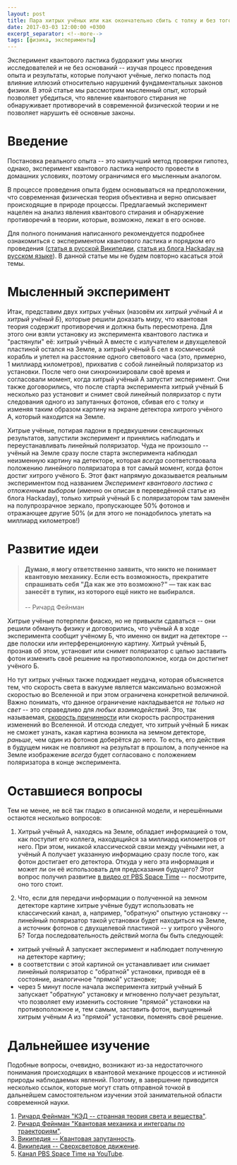 ```yaml
---
layout: post
title: Пара хитрых учёных или как окончательно сбить с толку и без того запутанные фотоны
date: 2017-03-03 12:00:00 +0300
excerpt_separator: <!--more-->
tags: [физика, эксперименты]
---
```

Эксперимент квантового ластика будоражит умы многих исследователей и не без оснований -- изучая процесс проведения опыта и результаты, которые получают учёные, легко попасть под влияние иллюзий относительно нарушений фундаментальных законов физики. В этой статье мы рассмотрим мысленный опыт, который позволяет убедиться, что явление квантового стирания не обнаруживает противоречий в современной физической теории и не позволяет нарушить её основные законы.

<!--more-->

# Введение

Постановка реального опыта -- это наилучший метод проверки гипотез, однако, эксперимент квантового ластика непросто провести в домашних условиях, поэтому ограничимся его мысленным аналогом.

В процессе проведения опыта будем основываться на предположении, что современная физическая теория объективна и верно описывает происходящие в природе процессы. Предлагаемый эксперимент нацелен на анализ явления квантового стирания и обнаружение противоречий в теории, которые, возможно, лежат в его основе.

Для полного понимания написанного рекомендуется подробнее ознакомиться с экспериментом квантового ластика и порядком его проведения ([статья в русской Википедии](https://ru.wikipedia.org/wiki/%D0%AD%D0%BA%D1%81%D0%BF%D0%B5%D1%80%D0%B8%D0%BC%D0%B5%D0%BD%D1%82_%D0%BA%D0%B2%D0%B0%D0%BD%D1%82%D0%BE%D0%B2%D0%BE%D0%B3%D0%BE_%D0%BB%D0%B0%D1%81%D1%82%D0%B8%D0%BA%D0%B0), [статья из блога Hackaday на русском языке](http://denis-it.com/2016/09/27/quantum-eraser.html)). В данной статье мы не будем повторно касаться этой темы.

# Мысленный эксперимент

Итак, представим двух хитрых учёных (назовём их *хитрый учёный А* и *хитрый учёный Б*), которые решили доказать миру, что квантовая теория содержит противоречия и должна быть пересмотрена. Для этого они взяли установку из эксперимента квантового ластика и "растянули" её: хитрый учёный А вместе с излучателем и двухщелевой пластиной остался на Земле, а хитрый учёный Б сел в космический корабль и улетел на расстояние одного светового часа (это, примерно, 1 миллиард километров), прихватив с собой линейный поляризатор из установки. После чего они синхронизировали своё время и согласовали момент, когда хитрый учёный А запустит эксперимент. Они также договорились, что после старта эксперимента хитрый учёный Б несколько раз установит и снимет свой линейный поляризатор с пути следования одного из запутанных фотонов, сбивая его с толку и изменяя таким образом картину на экране детектора хитрого учёного А, который находится на Земле.

Хитрые учёные, потирая ладони в предвкушении сенсационных результатов, запустили эксперимент и принялись наблюдать и переустанавливать линейный поляризатор. Чуда не произошло -- учёный на Земле сразу после старта эксперимента наблюдал неизменную картину на детекторе, которая *всегда* соответствовала положению линейного поляризатора в тот самый момент, когда фотон достиг хитрого учёного Б. Этот факт напрямую доказывается реальным экспериментом под названием *Эксперимент квантового ластика с отложенным выбором* (именно он описан в переведённой статье из блога Hackaday), только хитрый учёный Б с поляризатором там заменён на полупрозрачное зеркало, пропускающее 50% фотонов и отражающее другие 50% (и для этого не понадобилось улетать на миллиард километров!)

# Развитие идеи

> #### Думаю, я могу ответственно заявить, что никто не понимает квантовую механику. Если есть возможность, прекратите спрашивать себя "Да как же это возможно?" — так как вас занесёт в тупик, из которого ещё никто не выбирался.
> -- Ричард Фейнман

Хитрые учёные потерпели фиаско, но не привыкли сдаваться -- они решили обмануть физику и договорились, что учёный А в ходе эксперимента сообщит учёному Б, что именно он видит на детекторе -- две полоски или интерференционную картину. Хитрый учёный Б, прознав об этом, установит или снимет поляризатор с целью заставить фотон изменить своё решение на противоположное, когда он достигнет учёного Б.

Но тут хитрых учёных также поджидает неудача, которая объясняется тем, что скорость света в вакууме является максимально возможной скоростью во Вселенной и при этом ограничена конкретной величиной. Важно понимать, что данное ограничение накладывается *не только на свет* -- это справедливо для *любых взаимодействий*. Это, так называемая, [скорость причинности](https://youtu.be/msVuCEs8Ydo) или скорость распространения изменений во Вселенной. И отсюда следует, что хитрый учёный Б никак не сможет узнать, какая картина возникла на земном детекторе, *раньше*, чем один из фотонов доберётся до него. То есть, его действия в будущем никак не повлияют на результат в прошлом, а полученное на Земле изображение *всегда* будет согласовано с положением поляризатора в конце эксперимента.

# Оставшиеся вопросы

Тем не менее, не всё так гладко в описанной модели, и нерешёнными остаются несколько вопросов:

1. Хитрый учёный А, находясь на Земле, обладает информацией о том, как поступит его коллега, находящийся за миллиард километров от него. При этом, никакой классической связи между учёными нет, а учёный А получает указанную информацию сразу после того, как фотон достигает его детектора. Откуда у него эта информация и может ли он её использовать для предсказания будущего? Этот вопрос получил развитие [в видео от PBS Space Time](https://youtu.be/2Uzytrooz44) -- посмотрите, оно того стоит.

1. Что, если для передачи информации о полученной на земном детекторе картине хитрые учёные будут использовать не классический канал, а, например, "обратную" опытную установку -- линейный поляризатор такой установки будет находиться на Земле, а источник фотонов с двухщелевой пластиной -- у хитрого учёного Б? Тогда последовательность действий могла бы быть следующей:
- хитрый учёный А запускает эксперимент и наблюдает полученную на детекторе картину;
- в соответствии с этой картиной он устанавливает или снимает линейный поляризатор с "обратной" установки, приводя её в состояние, аналогичное "прямой" установке;
- через 5 минут после начала эксперимента хитрый учёный Б запускает "обратную" установку и мгновенно получает результат, что позволяет ему изменить состояние "прямой" установки на противоположное и, тем самым, заставить фотон, выпущенный хитрым учёным А из "прямой" установки, поменять своё решение.

# Дальнейшее изучение

Подобные вопросы, очевидно, возникают из-за недостаточного понимания происходящих в квантовой механике процессов и истинной природы наблюдаемых явлений. Поэтому, в завершение приводится несколько ссылок, которые могут стать отправной точкой в дальнейшем самостоятельном изучении этой занимательной области современной науки.

1. [Ричард Фейнман "КЭД -- странная теория света и вещества"](http://www.ozon.ru/context/detail/id/8780971/).
1. [Ричард Фейнман "Квантовая механика и интегралы по траекториям"](http://www.ozon.ru/context/detail/id/19715316/).
1. [Википедия -- Квантовая запутанность](https://ru.wikipedia.org/wiki/%D0%9A%D0%B2%D0%B0%D0%BD%D1%82%D0%BE%D0%B2%D0%B0%D1%8F_%D0%B7%D0%B0%D0%BF%D1%83%D1%82%D0%B0%D0%BD%D0%BD%D0%BE%D1%81%D1%82%D1%8C).
1. [Википедия -- Сверхсветовое движение](https://ru.wikipedia.org/wiki/%D0%A1%D0%B2%D0%B5%D1%80%D1%85%D1%81%D0%B2%D0%B5%D1%82%D0%BE%D0%B2%D0%BE%D0%B5_%D0%B4%D0%B2%D0%B8%D0%B6%D0%B5%D0%BD%D0%B8%D0%B5).
1. [Канал PBS Space Time на YouTube](https://www.youtube.com/channel/UC7_gcs09iThXybpVgjHZ_7g).

